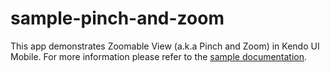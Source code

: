 sample-pinch-and-zoom
=====================

This app demonstrates Zoomable View (a.k.a Pinch and Zoom) in Kendo UI Mobile. For more information please refer to the [sample documentation](http://docs.telerik.com/platform/appbuilder/sample-apps/sample-pinch-zoom).
